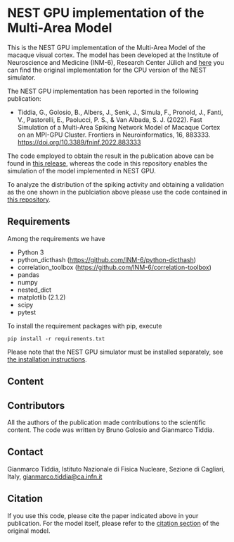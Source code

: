 # NEST GPU implementation of the Multi-Area Model

This is the NEST GPU implementation of the Multi-Area Model of the macaque visual cortex. The model has been developed at the Institute of Neuroscience and Medicine (INM-6), Research Center Jülich and [here](https://github.com/INM-6/multi-area-model) you can find the original implementation for the CPU version of the NEST simulator.

The NEST GPU implementation has been reported in the following publication:

- Tiddia, G., Golosio, B., Albers, J., Senk, J., Simula, F., Pronold, J., Fanti, V., Pastorelli, E., Paolucci, P. S., & Van Albada, S. J. (2022). Fast Simulation of a Multi-Area Spiking Network Model of Macaque Cortex on an MPI-GPU Cluster. Frontiers in Neuroinformatics, 16, 883333. https://doi.org/10.3389/fninf.2022.883333

The code employed to obtain the result in the publication above can be found in [this release](https://github.com/gmtiddia/ngpu_multi_area_model_simulation/releases/tag/v_Tiddia2022), whereas the code in this repository enables the simulation of the model implemented in NEST GPU.

To analyze the distribution of the spiking activity and obtaining a validation as the one shown in the publciation above please use the code contained in [this repository](https://github.com/gmtiddia/ngpu_mam_validation).



## Requirements

Among the requirements we have

- Python 3
- python_dicthash (https://github.com/INM-6/python-dicthash)
- correlation_toolbox (https://github.com/INM-6/correlation-toolbox)
- pandas
- numpy
- nested_dict
- matplotlib (2.1.2)
- scipy 
- pytest

To install the requirement packages with pip, execute

``pip install -r requirements.txt``

Please note that the NEST GPU simulator must be installed separately, see [the installation instructions](https://nest-gpu.readthedocs.io/en/latest/installation/index.html).


## Content

















## Contributors

All the authors of the publication made contributions to the scientific content. The code was written by Bruno Golosio and Gianmarco Tiddia.


## Contact

Gianmarco Tiddia, Istituto Nazionale di Fisica Nucleare, Sezione di Cagliari, Italy, gianmarco.tiddia@ca.infn.it

## Citation

If you use this code, please cite the paper indicated above in your publication. For the model itself, please refer to the [citation section](https://github.com/INM-6/multi-area-model/tree/master?tab=readme-ov-file#citation) of the original model.

